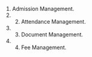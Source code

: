 1. Admission Management.
2. 2. Attendance Management.
3. 3. Document Management.
4. 4. Fee Management.
